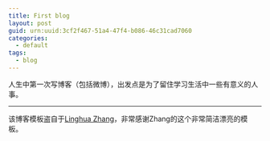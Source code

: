 ```yaml
---
title: First blog
layout: post
guid: urn:uuid:3cf2f467-51a4-47f4-b086-46c31cad7060
categories:
  - default
tags:
  - blog
---
```



人生中第一次写博客（包括微博），出发点是为了留住学习生活中一些有意义的人事。

---

该博客模板盗自于[Linghua Zhang](http://lhzhang.com/)，非常感谢Zhang的这个非常简洁漂亮的模板。
